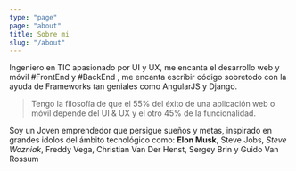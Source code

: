```yaml
---
type: "page"
page: "about"
title: Sobre mi
slug: "/about"
---
```


Ingeniero en TIC apasionado por UI y UX, me encanta el desarrollo web y móvil #FrontEnd y #BackEnd , me encanta escribir código sobretodo con la ayuda de Frameworks tan geniales como AngularJS y Django.

>Tengo la filosofía de que el 55% del éxito de una aplicación web o móvil depende del UI & UX y el otro 45% de la funcionalidad.

Soy un Joven emprendedor que persigue sueños y metas, inspirado en grandes idolos del ámbito tecnológico como: **Elon Musk**, Steve Jobs, *Steve Wozniak*, Freddy Vega, Christian Van Der Henst, Sergey Brin y Guido Van Rossum